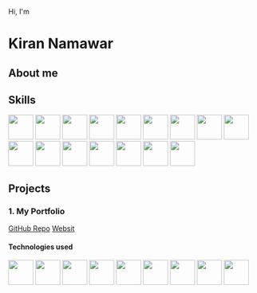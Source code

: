 Hi, I'm
# Kiran Namawar
## About me


## Skills
<img src="https://cdn.jsdelivr.net/gh/devicons/devicon@latest/icons/html5/html5-original.svg" width="50" height="50" /> <img src="https://cdn.jsdelivr.net/gh/devicons/devicon@latest/icons/css3/css3-original.svg" width="50" height="50"> <img src="https://cdn.jsdelivr.net/gh/devicons/devicon@latest/icons/javascript/javascript-original.svg" width="50" height="50"> <img src="https://cdn.jsdelivr.net/gh/devicons/devicon@latest/icons/react/react-original.svg" width="50" height="50"> <img src="https://cdn.jsdelivr.net/gh/devicons/devicon@latest/icons/nodejs/nodejs-original.svg" width="50" height="50"> <img src="https://cdn.jsdelivr.net/gh/devicons/devicon@latest/icons/nextjs/nextjs-original.svg" width="50" height="50"> <img src="https://cdn.jsdelivr.net/gh/devicons/devicon@latest/icons/typescript/typescript-original.svg" width="50" height="50"> <img src="https://cdn.jsdelivr.net/gh/devicons/devicon@latest/icons/tailwindcss/tailwindcss-original.svg" width="50" height="50"> <img src="https://cdn.jsdelivr.net/gh/devicons/devicon@latest/icons/mongodb/mongodb-original.svg" width="50" height="50">
<img src="https://cdn.jsdelivr.net/gh/devicons/devicon@latest/icons/figma/figma-original.svg" width="50" height="50"> <img src="https://cdn.jsdelivr.net/gh/devicons/devicon@latest/icons/git/git-original.svg" width="50" height="50"> <img src="https://cdn.jsdelivr.net/gh/devicons/devicon@latest/icons/azure/azure-original.svg" width="50" height="50"> <img src="https://cdn.jsdelivr.net/gh/devicons/devicon@latest/icons/amazonwebservices/amazonwebservices-original-wordmark.svg" width="50" height="50"> <img src="https://cdn.jsdelivr.net/gh/devicons/devicon@latest/icons/linux/linux-original.svg" width="50" height="50"> <img src="https://cdn.jsdelivr.net/gh/devicons/devicon@latest/icons/digitalocean/digitalocean-original.svg" width="50" height="50">
<img src="https://cdn.jsdelivr.net/gh/devicons/devicon@latest/icons/graphql/graphql-plain.svg" width="50" height="50">

## Projects
### 1. My Portfolio
[GitHub Repo](https://github.com/KiranNamawar/KiranNamawar)
[Websit](https://kirannamawar.tech)

#### Technologies used
<img src="https://cdn.jsdelivr.net/gh/devicons/devicon@latest/icons/html5/html5-original.svg" width="50" height="50" /> <img src="https://cdn.jsdelivr.net/gh/devicons/devicon@latest/icons/css3/css3-original.svg" width="50" height="50"> <img src="https://cdn.jsdelivr.net/gh/devicons/devicon@latest/icons/javascript/javascript-original.svg" width="50" height="50"> <img src="https://cdn.jsdelivr.net/gh/devicons/devicon@latest/icons/react/react-original.svg" width="50" height="50"> <img src="https://cdn.jsdelivr.net/gh/devicons/devicon@latest/icons/nodejs/nodejs-original.svg" width="50" height="50"> <img src="https://cdn.jsdelivr.net/gh/devicons/devicon@latest/icons/nextjs/nextjs-original.svg" width="50" height="50"> <img src="https://cdn.jsdelivr.net/gh/devicons/devicon@latest/icons/typescript/typescript-original.svg" width="50" height="50"> <img src="https://cdn.jsdelivr.net/gh/devicons/devicon@latest/icons/tailwindcss/tailwindcss-original.svg" width="50" height="50"> <img src="https://cdn.jsdelivr.net/gh/devicons/devicon@latest/icons/mongodb/mongodb-original.svg" width="50" height="50">


          

